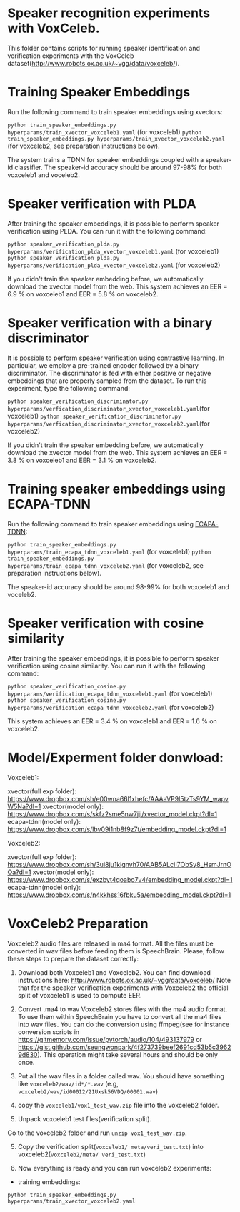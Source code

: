 # Speaker recognition experiments with VoxCeleb.
This folder contains scripts for running speaker identification and verification experiments with the VoxCeleb dataset(http://www.robots.ox.ac.uk/~vgg/data/voxceleb/).

# Training Speaker Embeddings
Run the following command to train speaker embeddings using xvectors:

`python train_speaker_embeddings.py hyperparams/train_xvector_voxceleb1.yaml` (for voxceleb1)
`python train_speaker_embeddings.py hyperparams/train_xvector_voxceleb2.yaml` (for voxceleb2, see preparation instructions below).

The system trains a TDNN for speaker embeddings coupled with a speaker-id classifier. The speaker-id accuracy should be around 97-98% for both voxceleb1 and voceleb2.

# Speaker verification with PLDA
After training the speaker embeddings, it is possible to perform speaker verification using PLDA.  You can run it with the following command:

`python speaker_verification_plda.py hyperparams/verification_plda_xvector_voxceleb1.yaml` (for voxceleb1)
`python speaker_verification_plda.py hyperparams/verification_plda_xvector_voxceleb2.yaml` (for voxceleb2)

If you didn't train the speaker embedding before, we automatically download the xvector model from the web.
This system achieves an EER = 6.9 % on voxceleb1 and EER = 5.8 % on voxceleb2.

# Speaker verification with a binary discriminator
It is possible to perform speaker verification using contrastive learning.
In particular, we employ a pre-trained encoder followed by a binary discriminator. The discriminator is fed with either positive or negative embeddings that are properly sampled from the dataset.  To run this experiment, type the following command:

`python speaker_verification_discriminator.py hyperparams/verfication_discriminator_xvector_voxceleb1.yaml`(for voxceleb1)
`python speaker_verification_discriminator.py hyperparams/verfication_discriminator_xvector_voxceleb2.yaml`(for voxceleb2)


If you didn't train the speaker embedding before, we automatically download the xvector model from the web.
This system achieves an EER = 3.8 % on voxceleb1 and EER = 3.1 % on voxceleb2.

# Training speaker embeddings using ECAPA-TDNN
Run the following command to train speaker embeddings using [ECAPA-TDNN](https://arxiv.org/abs/2005.07143):

`python train_speaker_embeddings.py hyperparams/train_ecapa_tdnn_voxceleb1.yaml` (for voxceleb1)
`python train_speaker_embeddings.py hyperparams/train_ecapa_tdnn_voxceleb2.yaml` (for voxceleb2, see preparation instructions below).

The speaker-id accuracy should be around 98-99% for both voxceleb1 and voceleb2.

# Speaker verification with cosine similarity
After training the speaker embeddings, it is possible to perform speaker verification using cosine similarity.  You can run it with the following command:

`python speaker_verification_cosine.py hyperparams/verification_ecapa_tdnn_voxceleb1.yaml` (for voxceleb1)
`python speaker_verification_cosine.py hyperparams/verification_ecapa_tdnn_voxceleb2.yaml` (for voxceleb2)

This system achieves an EER = 3.4 % on voxceleb1 and EER = 1.6 % on voxceleb2.

# Model/Experment folder donwload:
Voxceleb1:

xvector(full exp folder): https://www.dropbox.com/sh/e00wna66l1xhefc/AAAaVP9l5tzTs9YM_wapvW5Na?dl=1
xvector(model only): https://www.dropbox.com/s/skfz2sme5nw7jji/xvector_model.ckpt?dl=1
ecapa-tdnn(model only): https://www.dropbox.com/s/lbv09i1nb8f9z7t/embedding_model.ckpt?dl=1

Voxceleb2:

xvector(full exp folder): https://www.dropbox.com/sh/3ui8ju1kjqnvh70/AAB5ALciI7ObSy8_HsmJrnOOa?dl=1
xvector(model only): https://www.dropbox.com/s/exzbyt4qoabo7v4/embedding_model.ckpt?dl=1
ecapa-tdnn(model only): https://www.dropbox.com/s/n4kkhss16fbku5a/embedding_model.ckpt?dl=1

# VoxCeleb2 Preparation
Voxceleb2 audio files are released in ma4 format. All the files must be converted in wav files before
feeding them is SpeechBrain. Please, follow these steps to prepare the dataset correctly:

1. Download both Voxceleb1 and Voxceleb2.
You can find download instructions here: http://www.robots.ox.ac.uk/~vgg/data/voxceleb/
Note that for the speaker verification experiments with Voxceleb2 the official split of voxceleb1 is used to compute EER.

2. Convert .ma4 to wav
Voxceleb2 stores files with the ma4 audio format. To use them within SpeechBrain you have to convert all the ma4 files into wav files.
You can do the conversion using ffmpeg(see for instance conversion scripts in https://gitmemory.com/issue/pytorch/audio/104/493137979 or https://gist.github.com/seungwonpark/4f273739beef2691cd53b5c39629d830). This operation might take several hours and should be only once.

2. Put all the wav files in a folder called wav. You should have something like `voxceleb2/wav/id*/*.wav` (e.g, `voxceleb2/wav/id00012/21Uxsk56VDQ/00001.wav`)

3. copy the `voxceleb1/vox1_test_wav.zip` file into the voxceleb2 folder.

4. Unpack voxceleb1 test files(verification split).

Go to the voxceleb2 folder and run `unzip vox1_test_wav.zip`.

5. Copy the verification split(`voxceleb1/ meta/veri_test.txt`) into voxceleb2(`voxceleb2/meta/ veri_test.txt`)


6. Now everything is ready and you can run voxceleb2 experiments:
- training embeddings:

`python train_speaker_embeddings.py hyperparams/train_xvector_voxceleb2.yaml`
